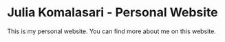 # Julia Komalasari - Personal Website

This is my personal website. You can find more about me on this website.
